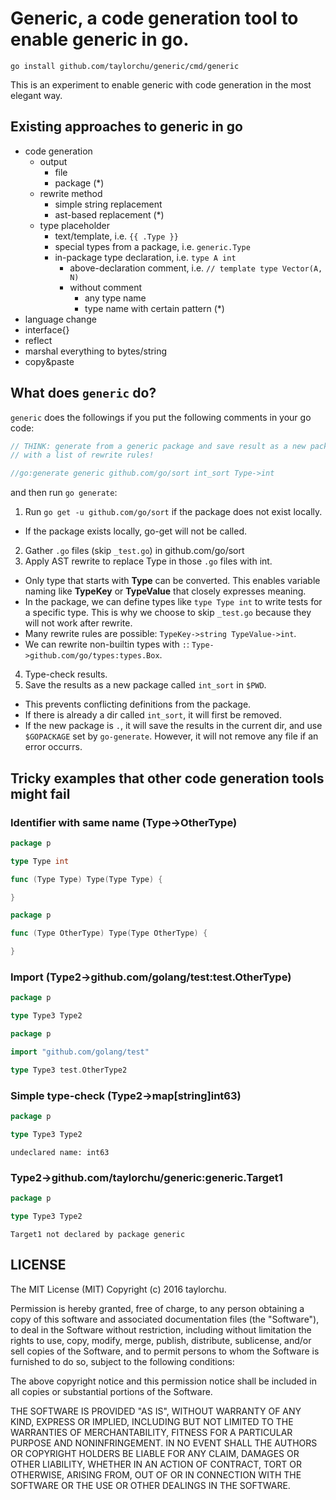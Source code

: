 # Generic, a code generation tool to enable generic in go.

`go install github.com/taylorchu/generic/cmd/generic`

This is an experiment to enable generic with code generation in the most elegant way.

## Existing approaches to generic in go

  - code generation
    - output
      - file
      - package (*)
    - rewrite method
      - simple string replacement
      - ast-based replacement (*)
    - type placeholder
      - text/template, i.e. `{{ .Type }}`
      - special types from a package, i.e. `generic.Type`
      - in-package type declaration, i.e. `type A int`
        - above-declaration comment, i.e. `// template type Vector(A, N)`
        - without comment
          - any type name
          - type name with certain pattern (*)
  - language change
  - interface{}
  - reflect
  - marshal everything to bytes/string
  - copy&paste

## What does `generic` do?

`generic` does the followings if you put the following comments in your go code:

```go
// THINK: generate from a generic package and save result as a new package,
// with a list of rewrite rules!

//go:generate generic github.com/go/sort int_sort Type->int
```

and then run `go generate`:

1. Run `go get -u github.com/go/sort` if the package does not exist locally.
  - If the package exists locally, go-get will not be called.
2. Gather `.go` files (skip `_test.go`) in github.com/go/sort
3. Apply AST rewrite to replace Type in those `.go` files with int.
  - Only type that starts with __Type__ can be converted. This enables variable naming like __TypeKey__ or __TypeValue__
  that closely expresses meaning.
  - In the package, we can define types like `type Type int` to write tests for a specific type. This is why we choose
  to skip `_test.go` because they will not work after rewrite.
  - Many rewrite rules are possible: `TypeKey->string TypeValue->int`.
  - We can rewrite non-builtin types with `:`: `Type->github.com/go/types:types.Box`.
4. Type-check results.
5. Save the results as a new package called `int_sort` in `$PWD`.
  - This prevents conflicting definitions from the package.
  - If there is already a dir called `int_sort`, it will first be removed.
  - If the new package is `.`, it will save the results in the current dir, and use `$GOPACKAGE` set by `go-generate`.
    However, it will not remove any file if an error occurrs.


## Tricky examples that other code generation tools might fail

### Identifier with same name (Type->OtherType)

```go
package p

type Type int

func (Type Type) Type(Type Type) {

}
```

```go
package p

func (Type OtherType) Type(Type OtherType) {

}
```

### Import (Type2->github.com/golang/test:test.OtherType)

```go
package p

type Type3 Type2
```

```go
package p

import "github.com/golang/test"

type Type3 test.OtherType2
```

### Simple type-check (Type2->map[string]int63)

```go
package p

type Type3 Type2
```

```
undeclared name: int63
```

### Type2->github.com/taylorchu/generic:generic.Target1

```go
package p

type Type3 Type2
```

```
Target1 not declared by package generic
```

## LICENSE

The MIT License (MIT)
Copyright (c) 2016 taylorchu.

Permission is hereby granted, free of charge, to any person obtaining a copy of this software and associated documentation files (the "Software"), to deal in the Software without restriction, including without limitation the rights to use, copy, modify, merge, publish, distribute, sublicense, and/or sell copies of the Software, and to permit persons to whom the Software is furnished to do so, subject to the following conditions:

The above copyright notice and this permission notice shall be included in all copies or substantial portions of the Software.

THE SOFTWARE IS PROVIDED "AS IS", WITHOUT WARRANTY OF ANY KIND, EXPRESS OR IMPLIED, INCLUDING BUT NOT LIMITED TO THE WARRANTIES OF MERCHANTABILITY, FITNESS FOR A PARTICULAR PURPOSE AND NONINFRINGEMENT. IN NO EVENT SHALL THE AUTHORS OR COPYRIGHT HOLDERS BE LIABLE FOR ANY CLAIM, DAMAGES OR OTHER LIABILITY, WHETHER IN AN ACTION OF CONTRACT, TORT OR OTHERWISE, ARISING FROM, OUT OF OR IN CONNECTION WITH THE SOFTWARE OR THE USE OR OTHER DEALINGS IN THE SOFTWARE.
